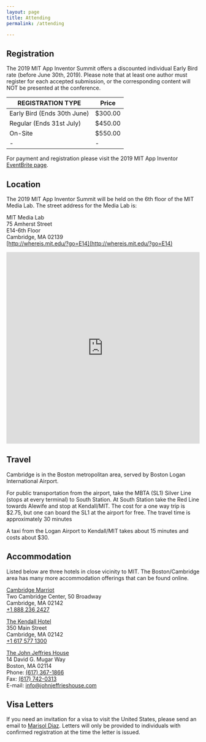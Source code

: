```yaml
---
layout: page
title: Attending
permalink: /attending

---
```


## Registration

The 2019 MIT App Inventor Summit offers a discounted individual Early Bird rate (before June 30th, 2019). Please note that at least one author must register for each accepted submission, or the corresponding content will NOT be presented at the conference.

|REGISTRATION TYPE| Price |
|-|-|
|Early Bird (Ends 30th June)|$300.00|
|Regular (Ends 31st July)|$450.00|
|On-Site|$550.00|
|-|-|

For payment and registration please visit the 2019 MIT App Inventor [EventBrite page](https://www.eventbrite.com/e/mit-app-inventor-summit-2019-tickets-61195446227).

## Location

The 2019 MIT App Inventor Summit will be held on the 6th floor of the MIT Media Lab. The street address for the Media Lab is:

MIT Media Lab<br>
75 Amherst Street<br>
E14-6th Floor<br>
Cambridge, MA 02139<br>
[http://whereis.mit.edu/?go=E14](http://whereis.mit.edu/?go=E14)

<iframe width="100%" height="500" id="gmap_canvas" src="https://maps.google.com/maps?q=MIT%20Media%20Lab%2075%20Amherst%20St%2C%20Cambridge%2C%20MA%2002139&t=&z=17&ie=UTF8&iwloc=&output=embed" frameborder="0" scrolling="no" marginheight="0" marginwidth="0"></iframe>

## Travel

Cambridge is in the Boston metropolitan area, served by Boston Logan International Airport.

For public transportation from the airport, take the MBTA (SL1) Silver Line (stops at every terminal) to South Station. At South Station take the Red Line towards Alewife and stop at Kendall/MIT. The cost for a one way trip is $2.75, but one can board the SL1 at the airport for free. The travel time is approximately 30 minutes

A taxi from the Logan Airport to Kendall/MIT takes about 15 minutes and costs about $30.

## Accommodation

Listed below are three hotels in close vicinity to MIT. The Boston/Cambridge area has many more accommodation offerings that can be found online.

[Cambridge Marriot](http://www.marriott.com/hotels/travel/boscb-boston-marriott-cambridge/?app=resvlink)<br>
Two Cambridge Center, 50 Broadway<br>
Cambridge, MA 02142<br>
[+1 888 236 2427](tel:18882362427)

[The Kendall Hotel](http://kendallhotel.com/)<br>
350 Main Street<br>
Cambridge, MA 02142<br>
[+1 617 577 1300](tel:16175771300)

[The John Jeffries House](http://www.johnjeffrieshouse.com/)<br>
14 David G. Mugar Way<br>
Boston, MA 02114<br>
Phone: [(617) 367-1866](tel:6173671866)<br>
Fax: [(617) 742-0313](tel:6177420313)<br>
E-mail: [info@johnjeffrieshouse.com](mailto:info@johnjeffrieshouse.com)

## Visa Letters

If you need an invitation for a visa to visit the United States, please send an email to [Marisol Diaz](mailto:marisol@csail.mit.edu). Letters will only be provided to individuals with confirmed registration at the time the letter is issued.
